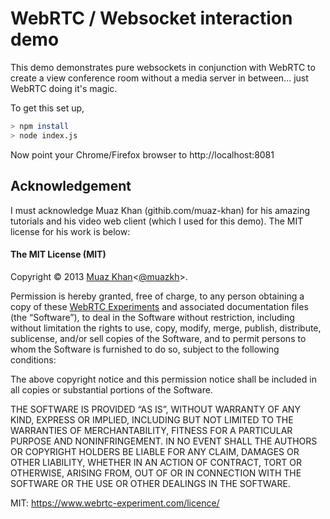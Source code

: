# WebRTC / Websocket interaction demo

This demo demonstrates pure websockets in conjunction with WebRTC to create
a view conference room without a media server in between... just WebRTC doing it's magic.

To get this set up,

```bash
> npm install
> node index.js
```

Now point your Chrome/Firefox browser to http://localhost:8081


## Acknowledgement 

I must acknowledge Muaz Khan (githib.com/muaz-khan) for his amazing tutorials and 
his video web client (which I used for this demo). The MIT license for his work is
below:

#### The MIT License (MIT)
Copyright © 2013 [Muaz Khan](https://github.com/muaz-khan)<[@muazkh](http://twitter.com/muazkh)>.

Permission is hereby granted, free of charge, to any person obtaining a copy of these [WebRTC Experiments](https://github.com/muaz-khan/WebRTC-Experiment) and associated documentation files (the “Software”), to deal in the Software without restriction, including without limitation the rights to use, copy, modify, merge, publish, distribute, sublicense, and/or sell copies of the Software, and to permit persons to whom the Software is furnished to do so, subject to the following conditions:

The above copyright notice and this permission notice shall be included in all copies or substantial portions of the Software.

THE SOFTWARE IS PROVIDED “AS IS”, WITHOUT WARRANTY OF ANY KIND, EXPRESS OR IMPLIED, INCLUDING BUT NOT LIMITED TO THE WARRANTIES OF MERCHANTABILITY, FITNESS FOR A PARTICULAR PURPOSE AND NONINFRINGEMENT. IN NO EVENT SHALL THE AUTHORS OR COPYRIGHT HOLDERS BE LIABLE FOR ANY CLAIM, DAMAGES OR OTHER LIABILITY, WHETHER IN AN ACTION OF CONTRACT, TORT OR OTHERWISE, ARISING FROM, OUT OF OR IN CONNECTION WITH THE SOFTWARE OR THE USE OR OTHER DEALINGS IN THE SOFTWARE.

MIT: https://www.webrtc-experiment.com/licence/
